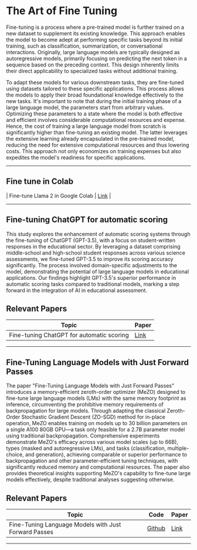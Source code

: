 # The Art of Fine Tuning
Fine-tuning is a process where a pre-trained model is further trained on a new dataset to supplement its existing knowledge. This approach enables the model to become adept at performing specific tasks beyond its initial training, such as classification, summarization, or conversational interactions. Originally, large language models are typically designed as autoregressive models, primarily focusing on predicting the next token in a sequence based on the preceding context. This design inherently limits their direct applicability to specialized tasks without additional training.

To adapt these models for various downstream tasks, they are fine-tuned using datasets tailored to these specific applications. This process allows the models to apply their broad foundational knowledge effectively to the new tasks. It's important to note that during the initial training phase of a large language model, the parameters start from arbitrary values. Optimizing these parameters to a state where the model is both effective and efficient involves considerable computational resources and expense. Hence, the cost of training a large language model from scratch is significantly higher than fine-tuning an existing model. The latter leverages the extensive learning already encapsulated in the pre-trained model, reducing the need for extensive computational resources and thus lowering costs. This approach not only economizes on training expenses but also expedites the model's readiness for specific applications.

---
## Fine tune in Colab

| Fine-tune Llama 2 in Google Colab | [Link](https://colab.research.google.com/drive/1FSMdcdX7Lwr-yQRhosDPRAZ6Mm0wpSRu#scrollTo=VspxyjL54uPz) |

---

## Fine-tuning ChatGPT for automatic scoring

This study explores the enhancement of automatic scoring systems through the fine-tuning of ChatGPT (GPT-3.5), with a focus on student-written responses in the educational sector. By leveraging a dataset comprising middle-school and high-school student responses across various science assessments, we fine-tuned GPT-3.5 to improve its scoring accuracy significantly. The process involved domain-specific adjustments to the model, demonstrating the potential of large language models in educational applications. Our findings highlight GPT-3.5's superior performance in automatic scoring tasks compared to traditional models, marking a step forward in the integration of AI in educational assessment.

## Relevant Papers

| Topic                                       | Paper            |
|---------------------------------------------|------------------|
| Fine-tuning ChatGPT for automatic scoring   | [Link](https://www.sciencedirect.com/science/article/pii/S2666920X24000110) |

---

## Fine-Tuning Language Models with Just Forward Passes

The paper "Fine-Tuning Language Models with Just Forward Passes" introduces a memory-efficient zeroth-order optimizer (MeZO) designed to fine-tune large language models (LMs) with the same memory footprint as inference, circumventing the prohibitive memory requirements of backpropagation for large models. Through adapting the classical Zeroth-Order Stochastic Gradient Descent (ZO-SGD) method for in-place operation, MeZO enables training on models up to 30 billion parameters on a single A100 80GB GPU—a task only feasible for a 2.7B parameter model using traditional backpropagation. Comprehensive experiments demonstrate MeZO's efficacy across various model scales (up to 66B), types (masked and autoregressive LMs), and tasks (classification, multiple-choice, and generation), achieving comparable or superior performance to backpropagation and other parameter-efficient tuning techniques, with significantly reduced memory and computational resources. The paper also provides theoretical insights supporting MeZO's capability to fine-tune large models effectively, despite traditional analyses suggesting otherwise.

## Relevant Papers

| Topic                                                             | Code | Paper |
|-------------------------------------------------------------------|------|-------|
| Fine-Tuning Language Models with Just Forward Passes              | [Github](https://github.com/princeton-nlp/MeZO) | [Link](https://proceedings.neurips.cc/paper_files/paper/2023/file/a627810151be4d13f907ac898ff7e948-Paper-Conference.pdf) |

---
